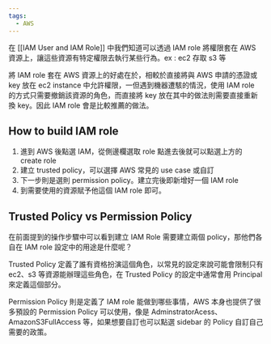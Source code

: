 ```yaml
---
tags:
  - AWS
---
```


在 [[IAM User and IAM Role]] 中我們知道可以透過 IAM role 將權限套在 AWS 資源上，讓這些資源有特定權限去執行某些行為。ex : ec2 存取 s3 等

將 IAM role 套在 AWS 資源上的好處在於，相較於直接將與 AWS 申請的憑證或 key 放在 ec2 instance 中允許權限，一但遇到機器遭駭的情況，使用 IAM role 的方式只需要撤銷該資源的角色，而直接將 key 放在其中的做法則需要直接重新換 key。因此 IAM role 會是比較推薦的做法。


##  How to build IAM role

1. 進到 AWS 後點選 IAM，從側邊欄選取 role 點進去後就可以點選上方的 create role
2. 建立 trusted policy，可以選擇 AWS 常見的 use case 或自訂
3. 下一步則是選則 permission policy。建立完後即新增好一個 IAM role 
4. 到需要使用的資源賦予他這個 IAM role 即可。

## Trusted Policy vs Permission Policy 

在前面提到的操作步驟中可以看到建立 IAM Role 需要建立兩個 policy，那他們各自在 IAM role 設定中的用途是什麼呢？

Trusted Policy 定義了誰有資格扮演這個角色，以常見的設定來說可能會限制只有 ec2、s3 等資源能辦理這些角色，在 Trusted Policy 的設定中通常會用 Principal 來定義這個部分。

Permission Policy 則是定義了 IAM role 能做到哪些事情，AWS 本身也提供了很多預設的 Permission Policy 可以使用，像是 AdminstratorAcess、AmazonS3FullAccess 等，如果想要自訂也可以點選 sidebar 的 Policy 自訂自己需要的政策。

